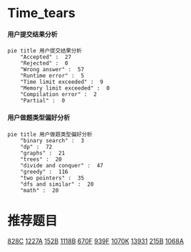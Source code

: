 # Time_tears

<!-- tabs:start -->



#### **用户提交结果分析**

```mermaid
pie title 用户提交结果分析
    "Accepted" :  27
    "Rejected" :  0
    "Wrong answer" :  57
    "Runtime error" :  5
    "Time limit exceeded" :  9
    "Memory limit exceeded" :  0
    "Compilation error" :  2
    "Partial" :  0
```

#### **用户做题类型偏好分析**

```mermaid
pie title 用户做题类型偏好分析
    "binary search" :  3
    "dp" :  72
    "graphs" :  21
    "trees" :  20
    "divide and conquer" :  47
    "greedy" :  116
    "two pointers" :  35
    "dfs and similar" :  20
    "math" :  20
```



<!-- tabs:end -->
# 推荐题目
[828C](https://codeforces.com/contest/828/problem/C)
[1227A](https://codeforces.com/contest/1227/problem/A)
[152B](https://codeforces.com/contest/152/problem/B)
[1118B](https://codeforces.com/contest/1118/problem/B)
[670F](https://codeforces.com/contest/670/problem/F)
[939F](https://codeforces.com/contest/939/problem/F)
[1070K](https://codeforces.com/contest/1070/problem/K)
[13931](https://codeforces.com/contest/1393/problem/1)
[215B](https://codeforces.com/contest/215/problem/B)
[1068A](https://codeforces.com/contest/1068/problem/A)
